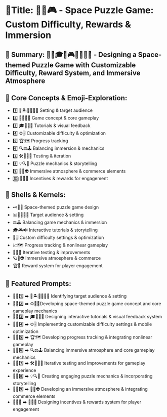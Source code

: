 # 🌟Title: 🚀🧩🎮 - Space Puzzle Game: Custom Difficulty, Rewards & Immersion

## 📌 Summary: 🚀🧩🎓💡🎮🎁🔭📖🌌 - Designing a Space-themed Puzzle Game with Customizable Difficulty, Reward System, and Immersive Atmosphere

## 🌠 Core Concepts & Emoji-Exploration:
* 1️⃣ 🌊🏝️👨‍👩‍👧‍👦 Setting & target audience
* 2️⃣ 🚀🧩👨‍🚀 Game concept & core gameplay
* 3️⃣ 🎓️👨‍🏫🎉 Tutorials & visual feedback
* 4️⃣ ⚙️🎚️ Customizable difficulty & optimization
* 5️⃣ 🏆️🗺️ Progress tracking
* 6️⃣ 🔍⚖️🕹️ Balancing immersion & mechanics
* 7️⃣ 🛠️🧑‍💻💬 Testing & iteration
* 8️⃣ 💡🔍🔭 Puzzle mechanics & storytelling
* 9️⃣ 🌌🎆👽 Immersive atmosphere & commerce elements
* 🔟 🎁🎉🎊 Incentives & rewards for engagement

## 🌠 Shells & Kernels:
* 🗝️🚀🧩 Space-themed puzzle game design
* 📊👨‍👩‍👧‍👦 Target audience & setting
* ⚖️🕹️ Balancing game mechanics & immersion
* 🎓🎮🔊 Interactive tutorials & storytelling
* 🔧🎚️ Custom difficulty settings & optimization
* 📈🗺️ Progress tracking & nonlinear gameplay
* 🧪🧑‍💻 Iterative testing & improvements
* 🪐🌌👽 Immersive atmosphere & commerce
* 🏆🎁 Reward system for player engagement

## 🚀 Featured Prompts:
* 📝🧩1️⃣ ➡️ 🌠🏝️👨‍👩‍👧‍👦 Identifying target audience & setting
* 📝🧩2️⃣ ➡️ ⚙️🚀🧩Developing space-themed puzzle game concept and core gameplay mechanics
* 📝🧩3️⃣ ➡️ 🎓👨‍🏫🎉 Designing interactive tutorials & visual feedback system
* 📝🧩4️⃣ ➡️ ⚙️🎚️ Implementing customizable difficulty settings & mobile optimization
* 📝🧩5️⃣ ➡️ 🏆🗺️ Developing progress tracking & integrating nonlinear gameplay
* 📝🧩6️⃣ ➡️ 🔍⚖️🕹️ Balancing immersive atmosphere and core gameplay mechanics
* 📝🧩7️⃣ ➡️ 🛠️🧑‍💻💬 Iterative testing and improvements for gameplay experience
* 📝🧩8️⃣ ➡️ 💡🔍🔭 Creating engaging puzzle mechanics & incorporating storytelling
* 📝🧩9️⃣ ➡️ 🌌🎆👽 Developing an immersive atmosphere & integrating commerce elements
* 📝🧩🔟 ➡️ 🎁🎉🎊 Designing incentives & rewards system for player engagement
